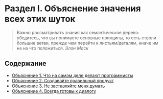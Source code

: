 # Раздел I. Объяснение значения всех этих шуток

> Важно рассматривать знания как семантическое дерево: убедитесь, что вы понимаете основные принципы, то есть стволи большие ветви, прежде чем перейти к листьям/деталям, иначе им не на что положиться.
*Элон Маск*

## Содержание
* [Объяснение 1. Что на самом деле делают программисты](Explanation-1)
* [Объяснение 2. Создавайте правильный продукт](Explanation-2)
* [Объяснение 3. Не заставляйте меня думать](Explanation-3)
* [Объяснение 4. Всегда готовы к диалогу](Explanation-4)